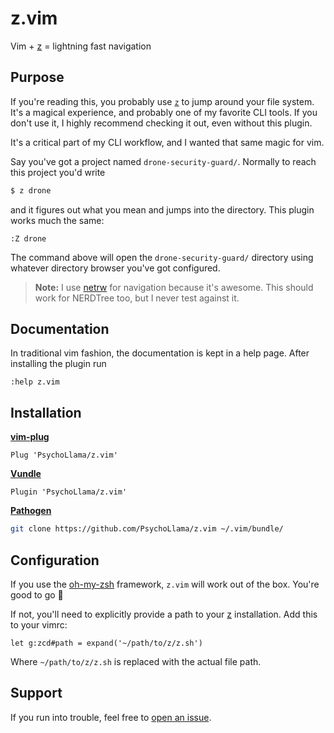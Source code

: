 # z.vim
Vim + [z](https://github.com/rupa/z) = lightning fast navigation

## Purpose

If you're reading this, you probably use [`z`](https://github.com/rupa/z)
to jump around your file system. It's a magical experience, and probably
one of my favorite CLI tools. If you don't use it, I highly recommend
checking it out, even without this plugin.

It's a critical part of my CLI workflow, and I wanted that same magic for vim.

Say you've got a project named `drone-security-guard/`. Normally to reach
this project you'd write

```sh
$ z drone
```

and it figures out what you mean and jumps into the directory. This plugin
works much the same:

```viml
:Z drone
```

The command above will open the `drone-security-guard/` directory using
whatever directory browser you've got configured.

> **Note:** I use [netrw](https://shapeshed.com/vim-netrw/) for navigation
  because it's awesome. This should work for NERDTree too, but I never test
  against it.

## Documentation
In traditional vim fashion, the documentation is kept in a help page.
After installing the plugin run

```viml
:help z.vim
```

## Installation
[**vim-plug**](https://github.com/junegunn/vim-plug)
```viml
Plug 'PsychoLlama/z.vim'
```

[**Vundle**](https://github.com/VundleVim/Vundle.vim)
```viml
Plugin 'PsychoLlama/z.vim'
```

[**Pathogen**](https://github.com/tpope/vim-pathogen)
```sh
git clone https://github.com/PsychoLlama/z.vim ~/.vim/bundle/
```

## Configuration

If you use the [oh-my-zsh](https://github.com/robbyrussell/oh-my-zsh)
framework, `z.vim` will work out of the box. You're good to go :rocket:

If not, you'll need to explicitly provide a path to your
[z](https://github.com/rupa/z) installation. Add this to your vimrc:

```viml
let g:zcd#path = expand('~/path/to/z/z.sh')
```

Where `~/path/to/z/z.sh` is replaced with the actual file path.

## Support
If you run into trouble, feel free to [open an
issue](https://github.com/PsychoLlama/z.vim/issues/new).
